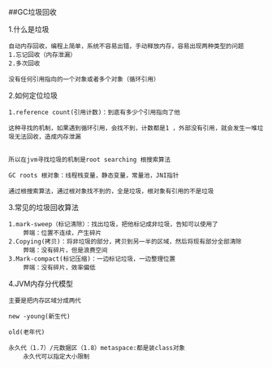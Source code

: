 ##GC垃圾回收


1.什么是垃圾

	自动内存回收，编程上简单，系统不容易出错，手动释放内存，容易出现两种类型的问题
	1.忘记回收（内存泄漏）
	2.多次回收
	
	没有任何引用指向的一个对象或者多个对象（循环引用）
2.如何定位垃圾
	
	1.reference count(引用计数)：到底有多少个引用指向了他
	
	这种寻找的机制，如果遇到循环引用，会找不到，计数都是1 ，外部没有引用，就会发生一堆垃圾无法回收，造成内存泄漏
	
	
	所以在jvm寻找垃圾的机制是root searching 根搜索算法
	
	GC roots 根对象：线程栈变量，静态变量，常量池，JNI指针
	
	通过根搜索算法，通过根对象找不到的，全是垃圾，根对象有引用的不是垃圾
3.常见的垃圾回收算法

	1.mark-sweep（标记清除）：找出垃圾，把他标记成非垃圾，告知可以使用了
		弊端：位置不连续，产生碎片
	2.Copying(拷贝)：将非垃圾的部分，拷贝到另一半的区域，然后将现有部分全部清除
		弊端：没有碎片，但是浪费空间
	3.Mark-compact(标记压缩)：一边标记垃圾，一边整理位置
		弊端：没有碎片，效率偏低
	
4.JVM内存分代模型
	
	主要是把内存区域分成两代
	
	new -young(新生代)
	
	old(老年代)
	
	永久代（1.7）/元数据区（1.8）metaspace:都是装class对象
		永久代可以指定大小限制
		
	